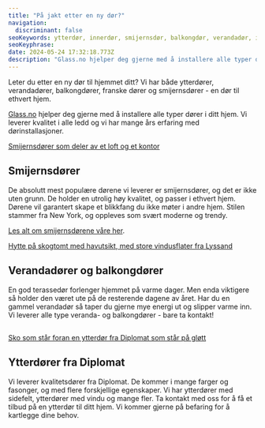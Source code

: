 ```yaml
---
title: "På jakt etter en ny dør?"
navigation:
  discriminant: false
seoKeywords: ytterdør, innerdør, smijernsdør, balkongdør, verandadør, inngangsdør, dør
seoKeyphrase:
date: 2024-05-24 17:32:18.773Z
description: "Glass.no hjelper deg gjerne med å installere alle typer dører i ditt hjem. Vi leverer kvalitet i alle ledd og vi har mange års erfaring med dørinstallasjoner."
---
```


Leter du etter en ny dør til hjemmet ditt? Vi har både ytterdører, verandadører, balkongdører, franske dører og smijernsdører - en dør til ethvert hjem.

[Glass.no](http://Glass.no) hjelper deg gjerne med å installere alle typer dører i ditt hjem. Vi leverer kvalitet i alle ledd og vi har mange års erfaring med dørinstallasjoner.

[Smijernsdører som deler av et loft og et kontor](https://cdn.sanity.io/images/csbn9wp4/transformed-data/664459624679135a0b6cb7107afeff4a865f954c-7220x4060.jpg)

## Smijernsdører

De absolutt mest populære dørene vi leverer er smijernsdører, og det er ikke uten grunn. De holder en utrolig høy kvalitet, og passer i ethvert hjem. Dørene vil garantert skape et blikkfang du ikke møter i andre hjem. Stilen stammer fra New York, og oppleves som svært moderne og trendy.

[Les alt om smijernsdørene våre her](/smijernsdor).

[Hytte på skogtomt med havutsikt, med store vindusflater fra Lyssand](https://cdn.sanity.io/images/csbn9wp4/transformed-data/57173c3d1bc2dc86f18d28c2d20724e293b4c6cf-1500x1000.jpg)

## Verandadører og balkongdører

En god terassedør forlenger hjemmet på varme dager. Men enda viktigere så holder den været ute på de resterende dagene av året. Har du en gammel verandadør så taper du gjerne mye energi ut og slipper varme inn. Vi leverer alle type veranda- og balkongdører - bare ta kontakt!

##

[Sko som står foran en ytterdør fra Diplomat som står på gløtt](https://cdn.sanity.io/images/csbn9wp4/transformed-data/29517f2053ff89ed2b29670e3320ca9e12d9136a-1600x2400.jpg)

## Ytterdører fra Diplomat

Vi leverer kvalitetsdører fra Diplomat. De kommer i mange farger og fasonger, og med flere forskjellige egenskaper. Vi har ytterdører med sidefelt, ytterdører med vindu og mange fler. Ta kontakt med oss for å få et tilbud på en ytterdør til ditt hjem. Vi kommer gjerne på befaring for å kartlegge dine behov.
